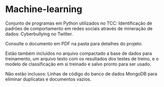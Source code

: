 # Machine-learning
Conjunto de programas em Python utilizados no TCC: Identificação de padrões de comportamento em redes sociais através de mineração de dados: Cyberbullying no Twitter.

Consulte o documento em PDF na pasta para detalhes do projeto.

Estão também incluídos no arquivo compactado a base de dados para treinamento, um arquivo texto com os resultados dos testes de treino, e o modelo de classificação em si treinado e salvo pronto para ser usado.

Não estão inclusos:
Linhas de código do banco de dados MongoDB para eliminar duplicatas e documentos vazios.

